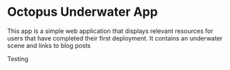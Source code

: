 # Octopus Underwater App

This app is a simple web application that displays relevant resources for users that have completed their first deployment. It contains an underwater scene and links to blog posts

Testing
